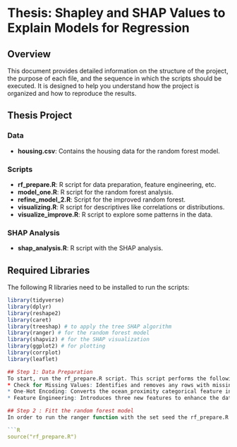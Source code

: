 # Thesis: Shapley and SHAP Values to Explain Models for Regression

## Overview
This document provides detailed information on the structure of the project, the purpose of each file, and the sequence in which the scripts should be executed. It is designed to help you understand how the project is organized and how to reproduce the results.

## Thesis Project

### Data
- **housing.csv**: Contains the housing data for the random forest model.

### Scripts
- **rf_prepare.R**: R script for data preparation, feature engineering, etc.
- **model_one.R**: R script for the random forest analysis.
- **refine_model_2.R**: Script for the improved random forest.
- **visualizing.R**: R script for descriptives like correlations or distributions.
- **visualize_improve.R**: R script to explore some patterns in the data.

### SHAP Analysis
- **shap_analysis.R**: R script with the SHAP analysis.

## Required Libraries
The following R libraries need to be installed to run the scripts:

```R
library(tidyverse)
library(dplyr)
library(reshape2)
library(caret)
library(treeshap) # to apply the tree SHAP algorithm
library(ranger) # for the random forest model
library(shapviz) # for the SHAP visualization
library(ggplot2) # for plotting
library(corrplot)
library(leaflet)

## Step 1: Data Preparation
To start, run the rf_prepare.R script. This script performs the following tasks:
* Check for Missing Values: Identifies and removes any rows with missing values to ensure the dataset is clean and ready for analysis.
* One-Hot Encoding: Converts the ocean_proximity categorical feature into numerical format using one-hot encoding. This transformation is essential for the Random Forest model to process categorical data.
* Feature Engineering: Introduces three new features to enhance the dataset

## Step 2 : Fitt the random forest model
In order to run the ranger function with the set seed the rf_prepare.R need to be sourced in:

```R
source("rf_prepare.R")


